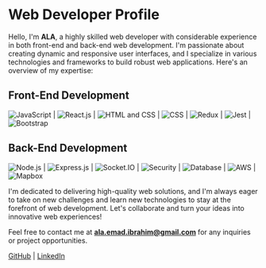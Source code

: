 # Web Developer Profile

Hello, I'm **ALA**, a highly skilled web developer with considerable experience in both front-end and back-end web development. I'm passionate about creating dynamic and responsive user interfaces, and I specialize in various technologies and frameworks to build robust web applications. Here's an overview of my expertise:

## Front-End Development

![JavaScript](https://img.icons8.com/color/48/000000/javascript.png) | ![React.js](https://img.icons8.com/color/48/000000/react.png) | ![HTML and CSS](https://img.icons8.com/color/48/000000/html-5.png) | ![CSS](https://img.icons8.com/color/48/000000/css3.png) | ![Redux](https://img.icons8.com/color/48/000000/redux.png) | ![Jest](https://img.icons8.com/color/48/000000/jest.png) | ![Bootstrap](https://img.icons8.com/color/48/000000/bootstrap.png)

## Back-End Development

![Node.js](https://img.icons8.com/color/48/000000/nodejs.png) | ![Express.js](https://img.icons8.com/color/48/000000/express.png) | ![Socket.IO](https://img.icons8.com/color/48/000000/socket-io.png) | ![Security](https://img.icons8.com/color/48/000000/lock.png) | ![Database](https://img.icons8.com/color/48/000000/database.png) | ![AWS](https://img.icons8.com/color/48/000000/amazon-web-services.png) | ![Mapbox](https://img.icons8.com/color/48/000000/mapbox.png)

I'm dedicated to delivering high-quality web solutions, and I'm always eager to take on new challenges and learn new technologies to stay at the forefront of web development. Let's collaborate and turn your ideas into innovative web experiences!

Feel free to contact me at **ala.emad.ibrahim@gmail.com** for any inquiries or project opportunities.

[GitHub](https://github.com/AlaEmadIbrahim) | [LinkedIn](https://www.linkedin.com/in/ala-ibrahim/)
